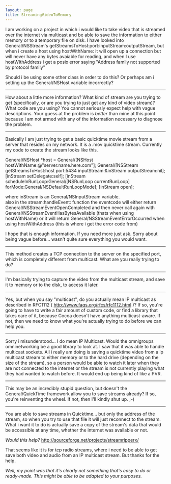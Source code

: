 ```yaml
---
layout: page
title: StreamingVideoToMemory
---
```




I am working on a project in which i would like to take video that is streamed over the internet via multicast and be able to save the information to either memory or to a temporary file on disk.  I have looked into General/NSStream's getStreamsToHost:port:inputStream:outputStream, but when i create a host using hostWithName: it will open up a connection but will never have any bytes avaiable for reading, and when I use hostWIthAddress i get a posix error saying "Address family not supported by protocol family"

Should i be using some other class in order to do this?  Or perhaps am i setting up the General/NSHost variable incorrectly?

----

How about a little more information? What kind of stream are you trying to get (specifically, or are you trying to just get any kind of video stream)? What code are you using? You cannot seriously expect help with vague descriptions. Your guess at the problem is *better* than mine at this point because I am not armed with any of the information necessary to diagnose the problem.

----
Basically I am just trying to get a basic quicktime movie stream from a server that resides on my network.  It is a .mov quicktime stream.  Currently my code to create the stream looks like this.

     
General/NSHost *host = General/[NSHost hostWithName:@"server.name.here.com"];
General/[NSStream getStreamsToHost:host port:5434 inputStream:&inStream outputStream:nil];
[inStream setDelegate:self];
[inStream scheduleInRunLoop:General/[NSRunLoop currentRunLoop] forMode:General/NSDefaultRunLoopMode];
[inStream open];


where inStream is an General/NSInputStream variable.  
also in the stream:handleEvent: function the eventcode will either return General/NSStreamEventOpenCompleted and then never call again with General/NSStreamEventHasBytesAvailable (thats when using hostWithName)
or it will return General/NSStreamEventErrorOccurred when using hostWithAddress (this is where i get the error code from)


I hope that is enough information.  If you need more just ask.  Sorry about being vague before... wasn't quite sure everything you would want.

----

This method creates a TCP connection to the server on the specified port, which is completely different from multicast. What are you really trying to do?

----
I'm basically trying to capture the video from the multicast stream, and save it to memory or to the disk, to access it later.

----

Yes, but when you say "multicast", do you actually mean IP multicast as described in RFC1112 ( http://www.faqs.org/rfcs/rfc1112.html )? If so, you're going to have to write a fair amount of custom code, or find a library that takes care of it, because Cocoa doesn't have anything multicast-aware. If not, then we need to know what you're actually trying to do before we can help you.

----
Sorry i misunderstood... I do mean IP Multicast.  Would the omnigroups omninetworking be a good library to look at.  I saw that it was able to handle multicast sockets.
All i really am doing is saving a quicktime video from a ip multicast stream to either memory or to the hard drive (depending on the size of the stream), so a person would be able to watch it later when they are not connected to the internet or the stream is not currently playing what they had wanted to watch before.  It would end up being kind of like a PVR.

----

This may be an incredibly stupid question, but doesn't the General/QuickTime framework allow you to save streams already? If so, you're reinventing the wheel. If not, then I'll kindly shut up. ;-)

----
You are able to save streams in Quicktime... but only the address of the stream, so when you try to use that file it will just reconnect to the stream.  What i want it to do is actually save a copy of the stream's data that would be accessible at any time, whether the internet was available or not.

*Would this help?* http://sourceforge.net/projects/streamripperx/

That seems like it is for tcp radio streams, where i need to be able to get save both video and audio from an IP multicast stream.  But thanks for the help.

*Well, my point was that it's clearly not something that's easy to do or ready-made. This might be able to be adapted to your purposes.*
